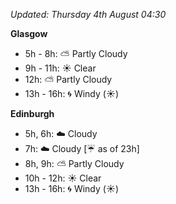 *Updated: Thursday 4th August 04:30*

**Glasgow**

* 5h - 8h: :partly_sunny: Partly Cloudy
* 9h - 11h: :sunny: Clear
* 12h: :partly_sunny: Partly Cloudy
* 13h - 16h: :cyclone: Windy (:sunny:)

**Edinburgh**

* 5h, 6h: :cloud: Cloudy
* 7h: :cloud: Cloudy [:umbrella: as of 23h]
* 8h, 9h: :partly_sunny: Partly Cloudy
* 10h - 12h: :sunny: Clear
* 13h - 16h: :cyclone: Windy (:sunny:)
